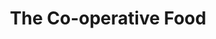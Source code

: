 ---
title: "The Co-operative Food"
url: /guildford/the-co-operative-food-madrid-road/
shop: convenience
---